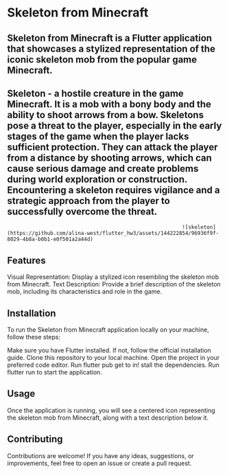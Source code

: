 # Skeleton from Minecraft

Skeleton from Minecraft is a Flutter application that showcases a stylized representation of the iconic skeleton mob from the popular game Minecraft. 
----------------------------------
Skeleton - a hostile creature in the game Minecraft. It is a mob with a bony body and the ability to shoot arrows from a bow. Skeletons pose a threat to the player, especially in the early stages of the game when the player lacks sufficient protection. They can attack the player from a distance by shooting arrows, which can cause serious damage and create problems during world exploration or construction. Encountering a skeleton requires vigilance and a strategic approach from the player to successfully overcome the threat.
----------------------------------                                                                        
                                                             ![skeleton](https://github.com/alina-west/flutter_hw3/assets/144222854/96936f9f-8029-4b8a-b0b1-e0f501a2a44d)


## Features
Visual Representation: Display a stylized icon resembling the skeleton mob from Minecraft.
Text Description: Provide a brief description of the skeleton mob, including its characteristics and role in the game.

## Installation
To run the Skeleton from Minecraft application locally on your machine, follow these steps:

Make sure you have Flutter installed. If not, follow the official installation guide.
Clone this repository to your local machine.
Open the project in your preferred code editor.
Run flutter pub get to in!
stall the dependencies.
Run flutter run to start the application.
## Usage
Once the application is running, you will see a centered icon representing the skeleton mob from Minecraft, along with a text description below it.


## Contributing
Contributions are welcome! If you have any ideas, suggestions, or improvements, feel free to open an issue or create a pull request.




